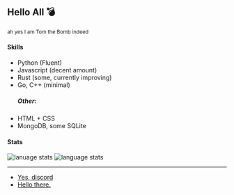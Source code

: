 
<h2>Hello All 💣</h2>
<p><sup>ah yes I am Tom the Bomb indeed</sup></p>

<h4>Skills</h4>
<ul>
  <li>Python (Fluent)</li>
  <li>Javascript (decent amount)</li>
  <li>Rust (some, currently improving)</li>
  <li>Go, C++ (minimal)</li>
  <h5>Other:</h5>
  <li>HTML + CSS</li>
  <li>MongoDB, some SQLite</li>
</ul>
<h4>Stats</h4>
<img src="https://github-readme-stats.vercel.app/api/top-langs/?username=Tom-the-Bomb" alt="lanuage stats">
<img src="https://github-readme-stats.vercel.app/api?username=Tom-the-Bomb&show_icons=true&theme=radical" alt="language stats">
<br><hr>
<ul>
  <li><a href="https://discord.com/users/522524473447153695">Yes, discord</li>
  <li><a href="https://tomthebomb.dev">Hello there.</li>
<ul>
